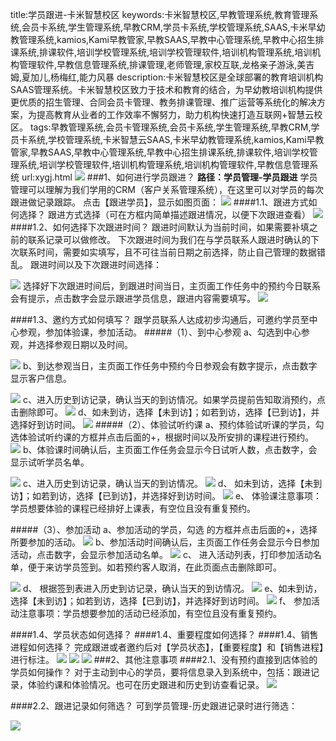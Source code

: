 title:学员跟进-卡米智慧校区
keywords:卡米智慧校区,早教管理系统,教育管理系统,会员卡系统,学生管理系统,早教CRM,学员卡系统,学校管理系统,SAAS,卡米早幼教管理系统,kamios,Kami早教管家,早教SAAS,早教中心管理系统,早教中心招生排课系统,排课软件,培训学校管理系统,培训学校管理软件,培训机构管理系统,培训机构管理软件,早教信息管理系统,排课管理,老师管理,家校互联,龙格亲子游泳,美吉姆,夏加儿,杨梅红,能力风暴
description:卡米智慧校区是全球部署的教育培训机构SAAS管理系统。卡米智慧校区致力于技术和教育的结合，为早幼教培训机构提供更优质的招生管理、合同会员卡管理、教务排课管理、推广运营等系统化的解决方案，为提高教育从业者的工作效率不懈努力，助力机构快速打造互联网+智慧云校区。
tags:早教管理系统,会员卡管理系统,会员卡系统,学生管理系统,早教CRM,学员卡系统,学校管理系统,卡米智慧云SAAS,卡米早幼教管理系统,kamios,Kami早教管家,早教SAAS,早教中心管理系统,早教中心招生排课系统,排课软件,培训学校管理系统,培训学校管理软件,培训机构管理系统,培训机构管理软件,早教信息管理系统
url:xygj.html
![](/基础数据设置/_image/2017-06-13-21-01-45.jpg)
###1、如何进行学员跟进？
**路径：学员管理-学员跟进**
学员管理可以理解为我们学用的CRM（客户关系管理系统），在这里可以对学员的每次跟进做记录跟踪。
点击【跟进学员】，显示如图页面：
![](./_image/2017-05-03-10-34-44.png)
####1.1、跟进方式如何选择？
跟进方式选择（可在方框内简单描述跟进情况，以便下次跟进查看）
![](./_image/2017-05-03-10-35-02.png)
####1.2、如何选择下次跟进时间？
跟进时间默认为当前时间，如果需要补填之前的联系记录可以做修改。
下次跟进时间为我们在与学员联系人跟进时确认的下次联系时间，需要如实填写，且不可往当前日期之前选择，防止自己管理的数据错乱。
跟进时间以及下次跟进时间选择：

![](./_image/2017-05-03-10-35-20.png)
选择好下次跟进时间后，到跟进时间当日，主页面工作任务中的预约今日联系会有提示，点击数字会显示跟进学员信息，跟进内容需要填写。
![](./_image/2017-05-03-10-35-37.png)

####1.3、邀约方式如何填写？
跟学员联系人达成初步沟通后，可邀约学员至中心参观，参加体验课，参加活动。
#####（1）、到中心参观
a、勾选到中心参观，并选择参观日期以及时间。

![](./_image/2017-05-03-10-36-10.png)
b、到达参观当日，主页面工作任务中预约今日参观会有数字提示，点击数字显示客户信息。

![](./_image/2017-05-03-10-36-26.png)
c、进入历史到访记录，确认当天的到访情况。如果学员提前告知取消预约，点击删除即可。
![](./_image/2017-05-03-10-36-40.png)
d、如未到访，选择【未到访】；如若到访，选择【已到访】，并选择好到访时间。
![](./_image/2017-05-03-10-36-57.png)
#####（2）、体验试听约课
a、预约体验试听课的学员，勾选体验试听约课的方框并点击后面的+，根据时间以及所安排的课程进行预约。 
![](./_image/2017-05-03-10-37-55.png)
b、体验课时间确认后，主页面工作任务会显示今日试听人数，点击数字，会显示试听学员名单。

![](./_image/2017-05-03-10-38-11.png)
c、进入历史到访记录，确认当天的到访情况。
![](./_image/2017-05-03-10-38-35.png)
d、	如未到访，选择【未到访】；如若到访，选择【已到访】，并选择好到访时间。
![](./_image/2017-05-03-10-38-53.png)
e、	体验课注意事项：学员想要体验的课程已经排好上课表，有空位且没有重复预约。

#####（3）、参加活动
a、参加活动的学员，勾选 的方框并点击后面的+，选择所要参加的活动。
![](./_image/2017-05-03-10-39-26.png)
b、参加活动时间确认后，主页面工作任务会显示今日参加活动，点击数字，会显示参加活动名单。
![](./_image/2017-05-03-10-40-13.png)
c、	进入活动列表，打印参加活动名单，便于来访学员签到。如若预约客人取消，在此页面点击删除即可。

![](./_image/2017-05-03-10-40-25.png)
d、	根据签到表进入历史到访记录，确认当天的到访情况。
![](./_image/2017-05-03-10-40-39.png)
e、如未到访，选择【未到访】；如若到访，选择【已到访】，并选择好到访时间。
![](./_image/2017-05-03-10-40-56.png)
f、	参加活动注意事项：学员想要参加的活动已经添加，有空位且没有重复预约。

####1.4、学员状态如何选择？
####1.4、重要程度如何选择？
####1.4、销售进程如何选择？
完成跟进或者邀约后对【学员状态】，【重要程度】和【销售进程】进行标注。
![](./_image/2017-05-03-10-41-23.png)
![](./_image/2017-05-03-10-41-28.png)
![](./_image/2017-05-03-10-41-35.png)
###2、其他注意事项
####2.1、没有预约直接到店体验的学员如何操作？
对于主动到中心的学员，要将信息录入到系统中，包括：跟进记录，体验约课和体验情况。也可在历史跟进和历史到访查看记录。
![](./_image/2017-05-03-10-41-46.png)

####2.2、跟进记录如何筛选？
可到学员管理-历史跟进记录时进行筛选：

![](./_image/2017-05-03-10-35-59.png)